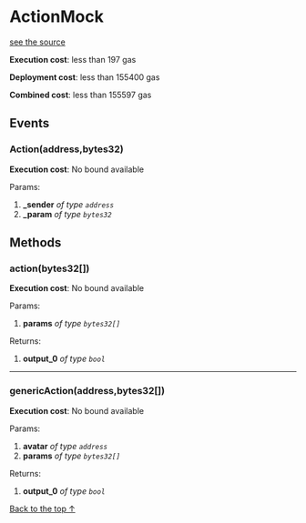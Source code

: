 # ActionMock
[see the source](https://github.com/daostack/arc/tree/master/contracts/test/ActionMock.sol)


**Execution cost**: less than 197 gas

**Deployment cost**: less than 155400 gas

**Combined cost**: less than 155597 gas


## Events
### Action(address,bytes32)


**Execution cost**: No bound available


Params:

1. **_sender** *of type `address`*
2. **_param** *of type `bytes32`*


## Methods
### action(bytes32[])


**Execution cost**: No bound available


Params:

1. **params** *of type `bytes32[]`*

Returns:


1. **output_0** *of type `bool`*

--- 
### genericAction(address,bytes32[])


**Execution cost**: No bound available


Params:

1. **avatar** *of type `address`*
2. **params** *of type `bytes32[]`*

Returns:


1. **output_0** *of type `bool`*

[Back to the top ↑](#actionmock)
